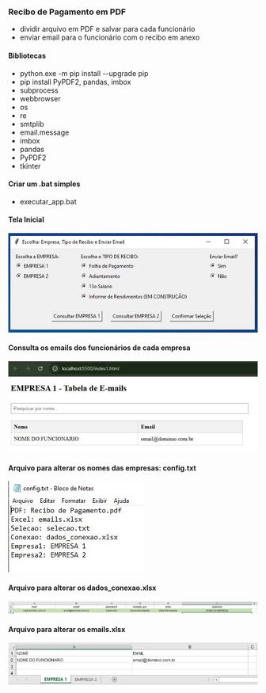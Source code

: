 ### Recibo de Pagamento em PDF
- dividir arquivo em PDF e salvar para cada funcionário
- enviar email para o funcionário com o recibo em anexo

#### Bibliotecas
- python.exe -m pip install --upgrade pip
- pip install PyPDF2, pandas, imbox
- subprocess
- webbrowser
- os
- re
- smtplib
- email.message
- imbox
- pandas
- PyPDF2
- tkinter

#### Criar um .bat simples
- executar_app.bat

#### Tela Inicial
![Tela Inicial](media/img_tela-inicial.jpg)

#### Consulta os emails dos funcionários de cada empresa
![Email Empresa](media/img_consulta_email.jpg)

#### Arquivo para alterar os nomes das empresas: config.txt
![Arquivo config.txt](media/img_arquivo_config.jpg)

#### Arquivo para alterar os dados_conexao.xlsx
![Arquivo dados_conexao.xlsx](media/img_arquivo_dados_conexao.jpg)

#### Arquivo para alterar os emails.xlsx
![Arquivo emails.xlsx](media/img_arquivo_emails.jpg)
